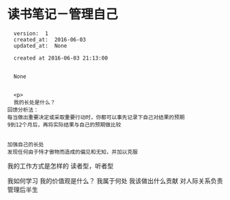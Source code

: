 
  #  读书笔记－管理自己

      version:  1
      created_at:  2016-06-03
      updated_at:  None

      created at 2016-06-03 21:13:00 


      None


      <p>
      我的长处是什么？
	回馈分析法：
	每当做出重要决定或采取重要行动时，你都可以事先记录下自己对结果的预期
	9到12个月后，再将实际结果与自己的预期做比较


	加强自己的长处
	发现任何由于恃才傲物而造成的偏见和无知，并加以克服

我的工作方式是怎样的
	读者型，听者型
	
我如何学习
我的价值观是什么？
	我属于何处
	我该做出什么贡献
	对人际关系负责
	管理后半生
      </p>

  